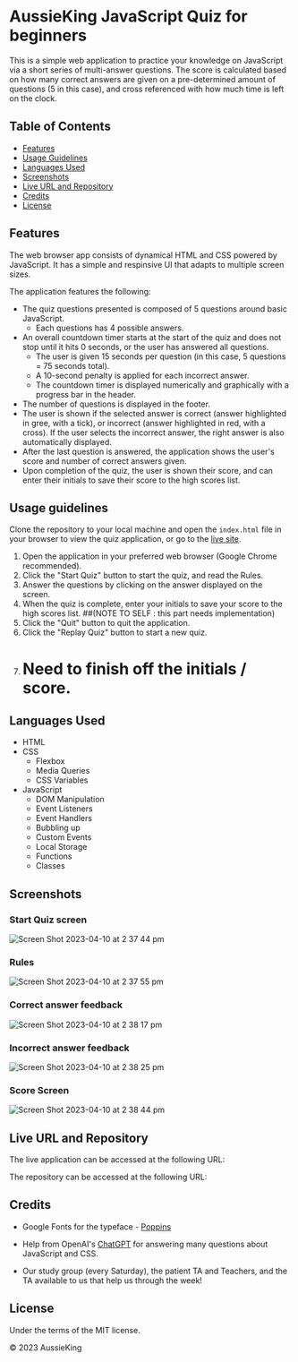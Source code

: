 # AussieKing JavaScript Quiz for beginners

This is a simple web application to practice your knowledge on JavaScript via a short series of multi-answer questions.
The score is calculated based on how many correct answers are given on a pre-determined amount of questions (5 in this case), and cross referenced with how much time is left on the clock.

## Table of Contents

- [Features](#features)
- [Usage Guidelines](#usage-guidelines)
- [Languages Used](#languages-used)
- [Screenshots](#screenshots)
- [Live URL and Repository](#live-url-and-repository)
- [Credits](#credits)
- [License](#license)

## Features

 The web browser app consists of dynamical HTML and CSS powered by JavaScript. It has a simple and respinsive UI that adapts to multiple screen sizes.

The application features the following:

- The quiz questions presented is composed of 5 questions around basic JavaScript.
  - Each questions has 4 possible answers.
- An overall countdown timer starts at the start of the quiz and does not stop until it hits 0 seconds, or the user has answered all questions.
  - The user is given 15 seconds per question (in this case, 5 questions = 75 seconds total).
  - A 10-second penalty is applied for each incorrect answer.
  - The countdown timer is displayed numerically and graphically with a progress bar in the header.
- The number of questions is displayed in the footer.
- The user is shown if the selected answer is correct (answer highlighted in gree, with a tick), or incorrect (answer highlighted in red, with a cross). If the user selects the incorrect answer, the right answer is also automatically displayed.
 - After the last question is answered, the application shows the user's score and number of correct answers given.
- Upon completion of the quiz, the user is shown their score, and can enter their initials to save their score to the high scores list.

## Usage guidelines

Clone the repository to your local machine and open the `index.html` file in your browser to view the quiz application, or go to the [live site](#live-url-and-repository).

1. Open the application in your preferred web browser (Google Chrome recommended).
2. Click the "Start Quiz" button to start the quiz, and read the Rules.
3. Answer the questions by clicking on the answer displayed on the screen.
4. When the quiz is complete, enter your initials to save your score to the high scores list. ##(NOTE TO SELF : this part needs implementation)
5. Click the "Quit" button to quit the application.
6. Click the "Replay Quiz" button to start a new quiz.
7. # Need to finish off the initials / score.

## Languages Used

- HTML
- CSS
  - Flexbox
  - Media Queries
  - CSS Variables
- JavaScript
  - DOM Manipulation
  - Event Listeners
  - Event Handlers
  - Bubbling up
  - Custom Events
  - Local Storage
  - Functions
  - Classes

## Screenshots

### Start Quiz screen

![Screen Shot 2023-04-10 at 2 37 44 pm](https://user-images.githubusercontent.com/126050763/230827386-fa709bc8-8327-46a9-9e1a-7ed8e832c913.png)


### Rules

![Screen Shot 2023-04-10 at 2 37 55 pm](https://user-images.githubusercontent.com/126050763/230827333-1e3ef70b-1d18-464f-92ea-141d564f179c.png)

### Correct answer feedback

![Screen Shot 2023-04-10 at 2 38 17 pm](https://user-images.githubusercontent.com/126050763/230827324-ce7bc427-46c6-4ccb-b1e0-3e2b9e5056f0.png)

### Incorrect answer feedback

![Screen Shot 2023-04-10 at 2 38 25 pm](https://user-images.githubusercontent.com/126050763/230827280-7be6d69c-c57f-432c-9971-6afbafa6d87b.png)

### Score Screen

![Screen Shot 2023-04-10 at 2 38 44 pm](https://user-images.githubusercontent.com/126050763/230827243-97a46f45-ac1a-4e68-94ec-5b3b47aa3d3f.png)


## Live URL and Repository

The live application can be accessed at the following URL: 

The repository can be accessed at the following URL: 

## Credits

- Google Fonts for the typeface - [Poppins](https://fonts.google.com/specimen/Poppins)

- Help from OpenAI's [ChatGPT](https://chat.openai.com/chat) for answering many questions about JavaScript and CSS.

- Our study group (every Saturday), the patient TA and Teachers, and the TA available to us that help us through the week!

## License

Under the terms of the MIT license.

© 2023 AussieKing

